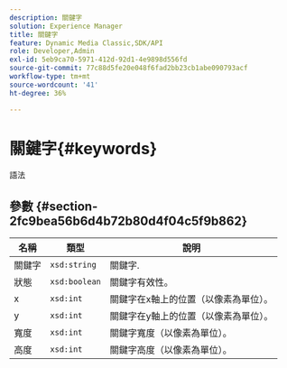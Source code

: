 ```yaml
---
description: 關鍵字
solution: Experience Manager
title: 關鍵字
feature: Dynamic Media Classic,SDK/API
role: Developer,Admin
exl-id: 5eb9ca70-5971-412d-92d1-4e9898d556fd
source-git-commit: 77c88d5fe20e048f6fad2bb23cb1abe090793acf
workflow-type: tm+mt
source-wordcount: '41'
ht-degree: 36%

---
```


# 關鍵字{#keywords}

語法

## 參數 {#section-2fc9bea56b6d4b72b80d4f04c5f9b862}

| 名稱 | 類型 | 說明 |
|---|---|---|
| 關鍵字 | `xsd:string` | 關鍵字. |
| 狀態 | `xsd:boolean` | 關鍵字有效性。 |
| x | `xsd:int` | 關鍵字在x軸上的位置（以像素為單位）。 |
| y | `xsd:int` | 關鍵字在y軸上的位置（以像素為單位）。 |
| 寬度 | `xsd:int` | 關鍵字寬度（以像素為單位）。 |
| 高度 | `xsd:int` | 關鍵字高度（以像素為單位）。 |

